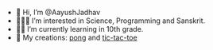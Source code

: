 - 👋 Hi, I’m @AayushJadhav
- 👨🏻‍💻 I’m interested in Science, Programming and Sanskrit.
- ✍🏻 I’m currently learning in 10th grade.
- 👀 My creations: [pong](https://aayushjadhav.github.io/Pong/) and [tic-tac-toe](https://aayushjadhav.github.io/tic-tac-toe/)

<!---
AayushJadhav/AayushJadhav is a ✨ special ✨ repository because its `README.md` (this file) appears on your GitHub profile.
You can click the Preview link to take a look at your changes.
--->
